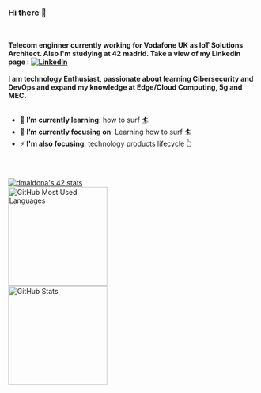 ### Hi there 👋

<!--
**DaniMSalinas/danimsalinas** is a ✨ _special_ ✨ repository because its `README.md` (this file) appears on your GitHub profile.

Here are some ideas to get you started:

- 🔭 I’m currently working on ...
- 🌱 I’m currently learning ...
- 👯 I’m looking to collaborate on ...
- 🤔 I’m looking for help with ...
- 💬 Ask me about ...
- 📫 How to reach me: ...
- 😄 Pronouns: ...
- ⚡ Fun fact: ...
-->

<div>
    <div align=left>
        <br>
        <p>
            <strong>
                Telecom enginner currently working for Vodafone UK as IoT Solutions Architect. Also I'm studying at 42 madrid. Take a view of my Linkedin page : <a href="https://www.linkedin.com/in/danimsalinas/"><img src="https://img.shields.io/badge/Linkedin-0077b5?style=flat&logo=linkedin" alt="LinkedIn" /></a><br><br>
                I am technology Enthusiast, passionate about learning Cibersecurity and DevOps and expand my knowledge at Edge/Cloud Computing, 5g and MEC.<br><br>
            </strong>
        </p>
        <ul>
            <li>🌱 <b>I’m currently learning</b>: how to surf 🏄</li>
            <li>🎯 <b>I’m currently focusing on</b>: Learning how to surf 🏄 </li>
            <li>⚡ <b>I'm also focusing</b>: technology products lifecycle 👆</li>
        </ul>
    </div>
    <div align=left>
        <h1></h1>
        <br>
        <!--
        <a href="https://github.com/JaeSeoKim/badge42"><img src="https://badge42.vercel.app/api/v2/cl7ow6huw00490hmd5jw78fxd/stats?cursusId=58&coalitionId=64" alt="dmaldona's 42 stats" /></a>
        -->
        <a href="https://github.com/JaeSeoKim/badge42"><img src="https://badge42.vercel.app/api/v2/cl7ow6huw00490hmd5jw78fxd/stats?cursusId=21&coalitionId=64" alt="dmaldona's 42 stats" /></a>
        <br>
        <img src="https://github-readme-stats.vercel.app/api/top-langs?username=danimsalinas&layout=compact&title_color=3d85c6&text_color=FFFFFF&theme=react" alt="GitHub Most Used Languages" height="200" />
        <br>
        <img src="https://github-readme-stats.vercel.app/api?username=danimsalinas&title_color=3d85c6&text_color=FFFFFF&show_icons=true&icon_color=3d85c6&include_all_commits=true&count_private=true&theme=react" alt="GitHub Stats" height="200" />
       <br>
<!--
        <img src="https://github-readme-streak-stats.herokuapp.com/?user=danimsalinas&theme=react&date_format=j%20M%5B%20Y%5D&currStreakLabel=3d85c6&fire=6FDA44&ring=3d85c6" alt="GitHub Streak Stats" height="200" />
        <br>
-->
        <br>
    </div>
</div>
